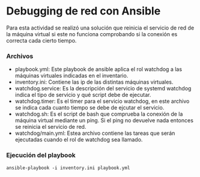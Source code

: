 # Debugging de red con Ansible

Para esta actividad se realizó una solución que reinicia el servicio de red de la máquina virtual si este no funciona comprobando si la conexión es correcta cada cierto tiempo.

### Archivos

* playbook.yml: Este playbook de ansible aplica el rol watchdog a las máquinas virtuales indicadas en el inventario.
* inventory.ini: Contiene las ip de las distintas máquinas virtuales.
* watchdog.service: Es la descripción del servicio de systemd watchdog indica el tipo de servicio y qué script debe de ejecutar.
* watchdog.timer: Es el timer para el servicio watchdog, en este archivo se indica cada cuanto tiempo se debe de ejcutar el servicio.
* watchdog.sh: Es el script de bash que comprueba la conexión de la máquina virtual mediante un ping. Si el ping no devuelve nada entonces se reinicia el servicio de red.
* watchdog/main.yml: Estea archivo contiene las tareas que serán ejecutadas cuando el rol de watchdog sea llamado.

### Ejecución del playbook
```
ansible-playbook -i inventory.ini playbook.yml

```
